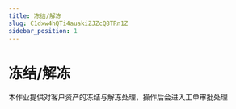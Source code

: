 ```yaml
---
title: 冻结/解冻
slug: C1dxw4hQTi4auakiZJZcQ8TRn1Z
sidebar_position: 1
---
```



# 冻结/解冻

本作业提供对客户资产的冻结与解冻处理，操作后会进入工单审批处理


